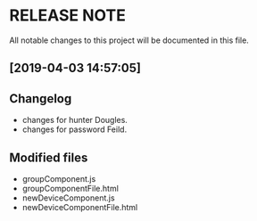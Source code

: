 # RELEASE NOTE
All notable changes to this project will be documented in this file.

## [2019-04-03 14:57:05] 
## Changelog
- changes for hunter Dougles.
- changes for password Feild.

## Modified files
- groupComponent.js
- groupComponentFile.html
- newDeviceComponent.js
- newDeviceComponentFile.html


